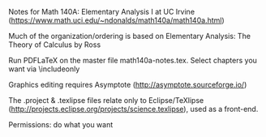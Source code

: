Notes for Math 140A: Elementary Analysis I at UC Irvine (https://www.math.uci.edu/~ndonalds/math140a/math140a.html)

Much of the organization/ordering is based on Elementary Analysis: The Theory of Calculus by Ross

Run PDFLaTeX on the master file math140a-notes.tex. Select chapters you want via \includeonly

Graphics editing requires Asymptote (http://asymptote.sourceforge.io/)

The .project & .texlipse files relate only to Eclipse/TeXlipse (http://projects.eclipse.org/projects/science.texlipse), used as a front-end.

Permissions: do what you want